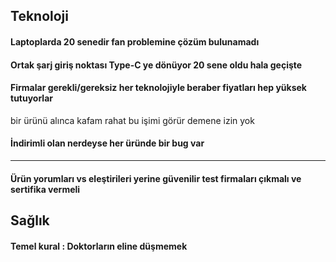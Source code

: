 ## Teknoloji
#### Laptoplarda 20 senedir fan problemine çözüm bulunamadı
#### Ortak şarj giriş noktası Type-C ye dönüyor 20 sene oldu hala geçişte
#### Firmalar gerekli/gereksiz her teknolojiyle beraber fiyatları hep yüksek tutuyorlar
bir ürünü alınca kafam rahat bu işimi görür demene izin yok

#### İndirimli olan nerdeyse her üründe bir bug var

----  

#### Ürün yorumları vs eleştirileri yerine güvenilir test firmaları çıkmalı ve sertifika vermeli
#### 


## Sağlık

#### Temel kural : Doktorların eline düşmemek
